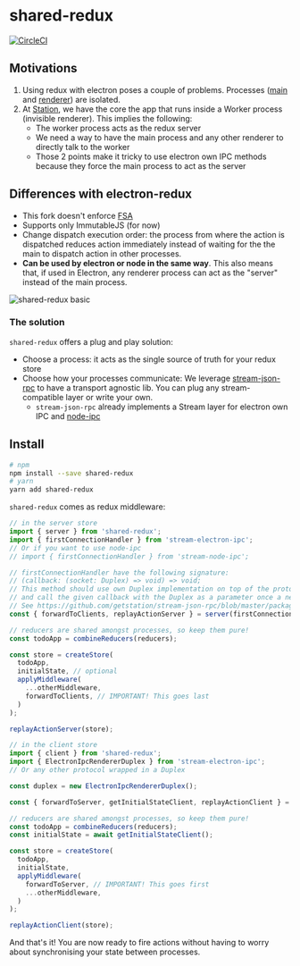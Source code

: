 # shared-redux
[![CircleCI](https://circleci.com/gh/getstation/shared-redux/tree/master.svg?style=svg)](https://circleci.com/gh/getstation/shared-redux/tree/master)

## Motivations
1) Using redux with electron poses a couple of problems. Processes ([main](https://github.com/electron/electron/blob/master/docs/tutorial/quick-start.md#main-process) and [renderer](https://github.com/electron/electron/blob/master/docs/tutorial/quick-start.md#renderer-process)) are isolated.
2) At [Station](https://github.com/getstation), we have the core the app that runs inside a Worker process (invisible renderer). This implies the following:
    - The worker process acts as the redux server
    - We need a way to have the main process and any other renderer to directly talk to the worker
    - Those 2 points make it tricky to use electron own IPC methods because they force the main process to act as the server

## Differences with electron-redux
- This fork doesn't enforce [FSA](https://github.com/acdlite/flux-standard-action#example)
- Supports only ImmutableJS (for now)
- Change dispatch execution order: the process from where the action is dispatched reduces action immediately instead of waiting for the the main to dispatch action in other processes.
- **Can be used by electron or node in the same way**. This also means that, if used in Electron, any renderer process can act as the "server" instead of the main process.

![shared-redux basic](https://user-images.githubusercontent.com/1098371/52342828-ba9cdc00-2a16-11e9-8a82-9dcee4647711.png)

### The solution
`shared-redux` offers a plug and play solution:
  - Choose a process: it acts as the single source of truth for your redux store
  - Choose how your processes communicate: We leverage [stream-json-rpc](https://github.com/getstation/stream-json-rpc) to have a transport agnostic lib. You can plug any stream-compatible layer or write your own.
    - `stream-json-rpc` already implements a Stream layer for electron own IPC and [node-ipc](https://github.com/RIAEvangelist/node-ipc)

## Install

```sh
# npm
npm install --save shared-redux
# yarn
yarn add shared-redux
```

`shared-redux` comes as redux middleware:

```javascript
// in the server store
import { server } from 'shared-redux';
import { firstConnectionHandler } from 'stream-electron-ipc';
// Or if you want to use node-ipc
// import { firstConnectionHandler } from 'stream-node-ipc';

// firstConnectionHandler have the following signature:
// (callback: (socket: Duplex) => void) => void;
// This method should use own Duplex implementation on top of the protocol you have chosen,
// and call the given callback with the Duplex as a parameter once a new client is connected.
// See https://github.com/getstation/stream-json-rpc/blob/master/packages/stream-electron-ipc/src/index.ts for details.
const { forwardToClients, replayActionServer } = server(firstConnectionHandler);

// reducers are shared amongst processes, so keep them pure!
const todoApp = combineReducers(reducers);

const store = createStore(
  todoApp,
  initialState, // optional
  applyMiddleware(
    ...otherMiddleware,
    forwardToClients, // IMPORTANT! This goes last
  )
);

replayActionServer(store);
```

```javascript
// in the client store
import { client } from 'shared-redux';
import { ElectronIpcRendererDuplex } from 'stream-electron-ipc';
// Or any other protocol wrapped in a Duplex

const duplex = new ElectronIpcRendererDuplex();

const { forwardToServer, getInitialStateClient, replayActionClient } = client(duplex);

// reducers are shared amongst processes, so keep them pure!
const todoApp = combineReducers(reducers);
const initialState = await getInitialStateClient();

const store = createStore(
  todoApp,
  initialState,
  applyMiddleware(
    forwardToServer, // IMPORTANT! This goes first
    ...otherMiddleware,
  )
);

replayActionClient(store);
```

And that's it! You are now ready to fire actions without having to worry about synchronising your state between processes.
